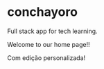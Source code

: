 # conchayoro
Full stack app for tech learning.

Welcome to our home page!!

Com edição personalizada!